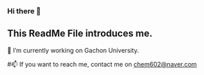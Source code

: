 ### Hi there 👋
## This ReadMe File introduces me.

🔭 I’m currently working on Gachon University.

#📫 If you want to reach me, contact me on chem602@naver.com

<!--
**Park-TaeHwan/Park-TaeHwan** is a ✨ _special_ ✨ repository because its `README.md` (this file) appears on your GitHub profile.

Here are some ideas to get you started:

- 🔭 I’m currently working on ...
- 🌱 I’m currently learning ...
- 👯 I’m looking to collaborate on ...
- 🤔 I’m looking for help with ...
- 💬 Ask me about ...
- 📫 How to reach me: ...
- 😄 Pronouns: ...
- ⚡ Fun fact: ...
-->
